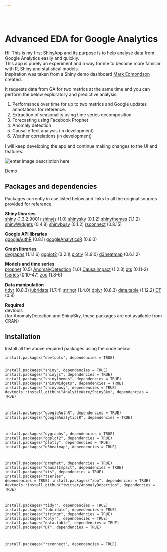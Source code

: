 ```yaml
---


---
```


<h1 id="advanced-eda-for-google-analytics">Advanced EDA for Google Analytics</h1>
<p>Hi! This is my first ShinyApp and its purpose is to help analyse data from Google Analytics easily and quickly.<br>
This app is purely an experiment and a way for me to become more familiar with R, Shiny and statistical models.<br>
Inspiration was taken from a Shiny demo dashboard <a href="https://github.com/MarkEdmondson1234">Mark Edmondson</a> created.</p>
<p>It requests data from GA for two metrics at the same time and you can perform the below exploratory and predictive analysis.</p>
<ol>
<li>Performance over time for up to two metrics and Google updates annotations for reference.</li>
<li>Extraction of seasonality using time series decomposition</li>
<li>Forecasting using Facebook Prophet</li>
<li>Anomaly detection</li>
<li>Causal effect analysis (in development)</li>
<li>Weather correlations (in development)</li>
</ol>
<p>I will keep developing the app and continue making changes to the UI and features.</p>
<p><img src="https://lh3.googleusercontent.com/3OXPPsYZeviYKZwUt_ktvN3kpN-7HW-RMOSqvdVEGzZtUagIAyuYnttbDyRPqYbGIxWHC7BmfbiW" alt="enter image description here"></p>
<p><a href="https://karapalidis.com/advanced-eda/">Demo</a></p>
<h2 id="packages-and-dependencies">Packages and dependencies</h2>
<p>Packages currently in use listed below and links to all the original sources provided for reference.</p>
<p><strong>Shiny libraries</strong><br>
<a href="https://github.com/rstudio/shiny">shiny</a> (1.3.2.9001) <a href="https://github.com/daattali/shinyjs">shinyjs</a> (1.0) <a href="https://github.com/AnalytixWare/ShinySky">shinysky</a> (0.1.2) <a href="https://github.com/rstudio/shinythemes">shinythemes</a> (1.1.2) <a href="https://github.com/dreamRs/shinyWidgets">shinyWidgets</a> (0.4.8) <a href="https://github.com/dreamRs/shinybusy">shinybusy</a> (0.1.2) <a href="https://github.com/rstudio/rsconnect">rsconnect</a> (0.8.15)</p>
<p><strong>Google API libraries</strong><br>
<a href="https://code.markedmondson.me/googleAuthR/">googleAuthR</a> (0.8.1) <a href="https://code.markedmondson.me/googleAnalyticsR/">googleAnalyticsR</a> (0.6.0)</p>
<p><strong>Graph libraries</strong><br>
<a href="https://github.com/rstudio/dygraphs">dygraphs</a> (1.1.1.6) <a href="https://cran.r-project.org/web/packages/ggplot2/index.html">ggplot2</a> (3.2.1) <a href="https://cran.r-project.org/web/packages/plotly/index.html">plotly</a> (4.9.0) <a href="https://github.com/rstudio/d3heatmap">d3heatmap</a> (0.6.1.2)</p>
<p><strong>Models and time series</strong><br>
<a href="https://facebook.github.io/prophet/">prophet</a> (0.5) <a href="https://github.com/twitter/AnomalyDetection">AnomalyDetection</a> (1.0) <a href="https://github.com/google/CausalImpact">CausalImpact</a> (1.2.3) <a href="https://cran.r-project.org/web/packages/xts/index.html">xts</a> (0.11-2) <a href="https://cran.r-project.org/web/packages/tseries/index.html">tseries</a> (0.10-47) <a href="https://cran.r-project.org/web/packages/zoo/index.html">zoo</a> (1.8-6)</p>
<p><strong>Data manipulation</strong><br>
<a href="https://uc-r.github.io/tidyr">tidyr</a> (0.8.3) <a href="https://cran.rstudio.com/web/packages/lubridate/lubridate.pdf">lubridate</a> (1.7.4) <a href="https://cran.r-project.org/web/packages/stringr/vignettes/stringr.html">stringr</a> (1.4.0) <a href="https://cran.r-project.org/web/packages/dplyr/vignettes/dplyr.html">dplyr</a> (0.8.3) <a href="https://cran.r-project.org/web/packages/data.table/vignettes/datatable-intro.html">data.table</a> (1.12.2) <a href="https://rstudio.github.io/DT/">DT</a> (0.8)</p>
<p><strong>Required</strong><br>
devtools<br>
(for AnomalyDetection and ShinySky, these packages are not available from CRAN)</p>
<h2 id="installation">Installation</h2>
<p>Install all the above required packages using the code below.</p>
<pre><code>install.packages("devtools", dependencies = TRUE)

install.packages("shiny", dependencies = TRUE)
install.packages("shinyjs", dependencies = TRUE)
install.packages("shinythemes", dependencies = TRUE)
install.packages("shinyWidgets", dependencies = TRUE)
install.packages("shinybusy", dependencies = TRUE)
devtools::install_github("AnalytixWare/ShinySky", dependencies = TRUE)

install.packages("googleAuthR", dependencies = TRUE)
install.packages("googleAnalyticsR", dependencies = TRUE)

install.packages("dygraphs", dependencies = TRUE)
install.packages("ggplot2", dependencies = TRUE)
install.packages("plotly", dependencies = TRUE)
install.packages("d3heatmap", dependencies = TRUE)

install.packages("prophet", dependencies = TRUE)
install.packages("CausalImpact", dependencies = TRUE)
install.packages("xts", dependencies = TRUE)
install.packages("tseries", dependencies = TRUE)
install.packages("zoo", dependencies = TRUE)
devtools::install_github("twitter/AnomalyDetection", dependencies = TRUE)

install.packages("tidyr", dependencies = TRUE)
install.packages("lubridate", dependencies = TRUE)
install.packages("stringr", dependencies = TRUE)
install.packages("dplyr", dependencies = TRUE)
install.packages("data.table", dependencies = TRUE)
install.packages("DT", dependencies = TRUE)

install.packages("rsconnect", dependencies = TRUE)
</code></pre>

